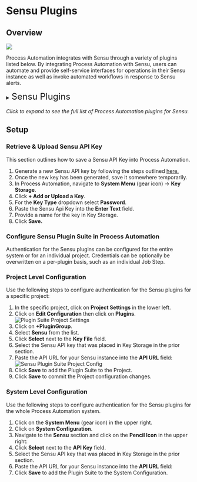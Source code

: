 # Sensu Plugins

## Overview

![](/assets/img/sensu-logo.png)

Process Automation integrates with Sensu through a variety of plugins listed below.
By integrating Process Automation with Sensu, users can automate and provide self-service interfaces for operations in their Sensu instance
as well as invoke automated workflows in response to Sensu alerts.

<details><summary> <font size="5">Sensu Plugins</font>
</summary>

|Plugin Name| Plugin Type| Description|
|:---------------------------------------------------------|:---------------------------------------------------------:|:---------------------------------------------------------|
|[**Get Check Info**](/manual/node-steps/sensu.html#sensu-get-check-info)|Node Step|Get Check info from an Entity.|
|[**Create Silence Entry**](/manual/node-steps/sensu.html#sensu-create-silence-entry)|Node Step|Create a Silence for a check of a selected entity.|
|[**Delete Silence Entry**](/manual/node-steps/sensu.html#sensu-delete-silence-entry)|Node Step|Delete a Silence for a check of a selected entity.|
|[**Create Event**](/manual/node-steps/sensu.html#sensu-event-create)|Node Step|Create a new Sensu event.|
|[**Run Ad Hoc Check**](/manual/node-steps/sensu.html#sensu-run-ad-hoc-check)|Node Step|Create an Ad Hoc Check Execution Request.|
|[**Create Check**](/manual/workflow-steps/sensu.html#sensu-check-create)|Workflow Step|Create a new Check.|
|[**Delete a Silence Check**](/manual/workflow-steps/sensu.html#sensu-delete-silence)|Workflow Step|Delete a Silence for a check of a selected entity.|
|[**Create a Silence Entry**](/manual/workflow-steps/sensu.html#sensu-create-silence-entry)|Workflow Step|Create a Silence for a check of a selected entity.|
|[**Sensu Node Source**](/manual/projects/resource-model-sources/sensu.html#sensu-node-source)|Node Source|Populate node inventory with hosts from Sensu.|
|[**Node Health Check**](/manual/healthcheckplugins/sensu.html#sensu-health-check-enterprise)|Health Check|Display node health based on host health in Sensu.|

</details>
<br>
<em>Click to expand to see the full list of Process Automation plugins for Sensu.</em>

## Setup

### Retrieve & Upload Sensu API Key

This section outlines how to save a Sensu API Key into Process Automation.

1. Generate a new Sensu API key by following the steps outlined [here.](https://docs.sensu.io/sensu-go/latest/api/core/apikeys/#create-a-new-api-key)
2. Once the new key has been generated, save it somewhere temporarily. 
3. In Process Automation, navigate to **System Menu** (gear icon) -> **Key Storage**.
4. Click **+ Add or Upload a Key**.
5. For the **Key Type** dropdown select **Password**.
6. Paste the Sensu Api Key into the **Enter Text** field.
7. Provide a name for the key in Key Storage. 
8. Click **Save.**

### Configure Sensu Plugin Suite in Process Automation

Authentication for the Sensu plugins can be configured for the entire system or for an individual project.
Credentials can be optionally be overwritten on a per-plugin basis, such as an individual Job Step.

### Project Level Configuration
Use the following steps to configure authentication for the Sensu plugins for a specific project:

1. In the specific project, click on **Project Settings** in the lower left.
2. Click on **Edit Configuration** then click on **Plugins**.
   ![Plugin Suite Project Settings](/assets/img/plugin-groups-project-settings.png)<br>
3. Click on **+PluginGroup**.
4. Select **Sensu** from the list.
5. Click **Select** next to the **Key File** field.
6. Select the Sensu API key that was placed in Key Storage in the prior section.
7. Paste the API URL for your Sensu instance into the **API URL** field:
    ![Sensu Plugin Suite Project Config](/assets/img/sensu-pluginsgroup-project.png)<br>
8. Click **Save** to add the Plugin Suite to the Project.
9. Click **Save** to commit the Project configuration changes.

### System Level Configuration

Use the following steps to configure authentication for the Sensu plugins for the whole Process Automation system.

1. Click on the **System Menu** (gear icon) in the upper right.
2. Click on **System Configuration**.
3. Navigate to the **Sensu** section and click on the **Pencil Icon** in the upper right:
4. Click **Select** next to the **API Key** field. 
5. Select the Sensu API key that was placed in Key Storage in the prior section.
6. Paste the API URL for your Sensu instance into the **API URL** field:
7. Click **Save** to add the Plugin Suite to the System Configuration.